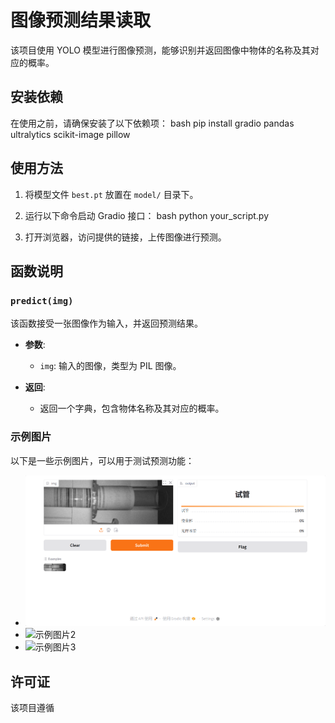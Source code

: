 # 图像预测结果读取

该项目使用 YOLO 模型进行图像预测，能够识别并返回图像中物体的名称及其对应的概率。

## 安装依赖

在使用之前，请确保安装了以下依赖项：
bash
pip install gradio pandas ultralytics scikit-image pillow

## 使用方法

1. 将模型文件 `best.pt` 放置在 `model/` 目录下。
2. 运行以下命令启动 Gradio 接口：
bash
python your_script.py

3. 打开浏览器，访问提供的链接，上传图像进行预测。

## 函数说明

### `predict(img)`

该函数接受一张图像作为输入，并返回预测结果。

- **参数**:
  - `img`: 输入的图像，类型为 PIL 图像。

- **返回**:
  - 返回一个字典，包含物体名称及其对应的概率。

### 示例图片

以下是一些示例图片，可以用于测试预测功能：

- ![示例图片1](11.png)
- ![示例图片2](examples/sample_image_2.jpg)
- ![示例图片3](examples/sample_image_3.jpg)

## 许可证

该项目遵循
